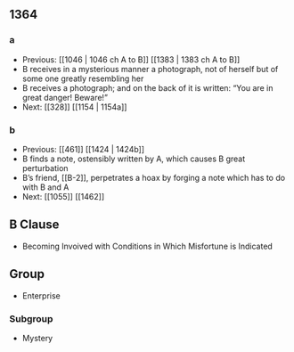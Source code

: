 ## 1364
### a
- Previous: [[1046 | 1046 ch A to B]] [[1383 | 1383 ch A to B]] 
- B receives in a mysterious manner a photograph, not of herself but of some one greatly resembling her
- B receives a photograph; and on the back of it is written: “You are in great danger! Beware!”
- Next: [[328]] [[1154 | 1154a]] 

### b
- Previous: [[461]] [[1424 | 1424b]] 
- B finds a note, ostensibly written by A, which causes B great perturbation
- B’s friend, [[B-2]], perpetrates a hoax by forging a note which has to do with B and A
- Next: [[1055]] [[1462]] 

## B Clause
- Becoming Invoived with Conditions in Which Misfortune is Indicated

## Group
- Enterprise

### Subgroup
- Mystery

